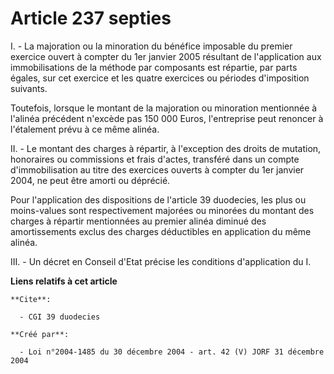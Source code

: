 # Article 237 septies

I. - La majoration ou la minoration du bénéfice imposable du premier exercice ouvert à compter du 1er janvier 2005 résultant
de l'application aux immobilisations de la méthode par composants est répartie, par parts égales, sur cet exercice et les
quatre exercices ou périodes d'imposition suivants.

Toutefois, lorsque le montant de la majoration ou minoration mentionnée à l'alinéa précédent n'excède pas 150 000 Euros,
l'entreprise peut renoncer à l'étalement prévu à ce même alinéa.

II. - Le montant des charges à répartir, à l'exception des droits de mutation, honoraires ou commissions et frais d'actes,
transféré dans un compte d'immobilisation au titre des exercices ouverts à compter du 1er janvier 2004, ne peut être amorti
ou déprécié.

Pour l'application des dispositions de l'article 39 duodecies, les plus ou moins-values sont respectivement majorées ou
minorées du montant des charges à répartir mentionnées au premier alinéa diminué des amortissements exclus des charges
déductibles en application du même alinéa.

III. - Un décret en Conseil d'Etat précise les conditions d'application du I.

**Liens relatifs à cet article**

	**Cite**:

	  - CGI 39 duodecies

	**Créé par**:

	  - Loi n°2004-1485 du 30 décembre 2004 - art. 42 (V) JORF 31 décembre 2004
